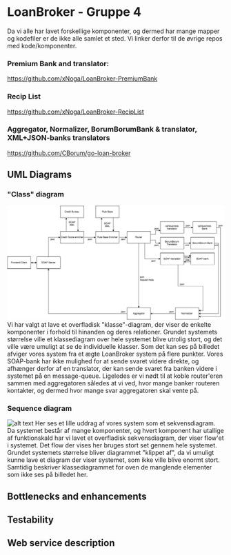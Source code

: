 # LoanBroker - Gruppe 4
Da vi alle har lavet forskellige komponenter, og dermed har mange mapper og kodefiler er de ikke alle samlet et sted. Vi linker derfor til de øvrige repos med kode/komponenter.

### Premium Bank and translator:
https://github.com/xNoga/LoanBroker-PremiumBank

### Recip List
https://github.com/xNoga/LoanBroker-RecipList

### Aggregator, Normalizer, BorumBorumBank & translator, XML+JSON-banks translators
https://github.com/CBorum/go-loan-broker

## UML Diagrams

### "Class" diagram
![alt text](https://github.com/kristian94/LoanBroker/blob/master/doc/img/rabbit.png)
Vi har valgt at lave et overfladisk "klasse"-diagram, der viser de enkelte komponenter i forhold til hinanden og deres relationer. Grundet systemets størrelse ville et klassediagram over hele systemet blive utrolig stort, og det ville være umuligt at se de individuelle klasser. 
Som det kan ses på billedet afviger vores system fra et ægte LoanBroker system på flere punkter. Vores SOAP-bank har ikke mulighed for at sende svaret videre direkte, og afhænger derfor af en translator, der kan sende svaret fra banken videre i systemet på en message-queue. 
Ligeledes er vi nødt til at koble router'eren sammen med aggregatoren således at vi ved, hvor mange banker routeren kontakter, og dermed hvor mange svar aggregatoren skal vente på. 

### Sequence diagram 
![alt text](https://github.com/kristian94/LoanBroker/blob/master/doc/img/bög-diagram%20(1).png)
Her ses et lille uddrag af vores system som et sekvensdiagram. Da systemet består af mange komponenter, og hvert komponent har utallige af funktionskald har vi lavet et overfladisk sekvensdiagram, der viser flow'et i systemet. Det flow der vises her bruges stort set gennem hele systemet. Grundet systemets størrelse bliver diagrammet "klippet af", da vi umuligt kunne lave et diagram der viser systemet, som ikke ville blive enormt stort. Samtidig beskriver klassediagrammet for oven de manglende elementer som ikke ses på billedet her. 

## Bottlenecks and enhancements

## Testability

## Web service description
